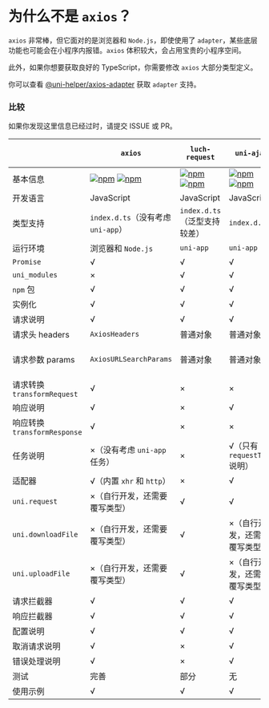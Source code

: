 # 为什么不是 `axios`？

`axios` 非常棒，但它面对的是浏览器和 `Node.js`，即使使用了 `adapter`，某些底层功能也可能会在小程序内报错。`axios` 体积较大，会占用宝贵的小程序空间。

此外，如果你想要获取良好的 TypeScript，你需要修改 `axios` 大部分类型定义。

你可以查看 [@uni-helper/axios-adapter](https://github.com/uni-helper/axios-adapter) 获取 `adapter` 支持。

### 比较

如果你发现这里信息已经过时，请提交 ISSUE 或 PR。

|                              | `axios`                                                      | `luch-request`                                               | `uni-ajax`                                                   | `@uni-helper/uni-network`                                    |
| ---------------------------- | ------------------------------------------------------------ | ------------------------------------------------------------ | ------------------------------------------------------------ | ------------------------------------------------------------ |
| 基本信息                     | [![npm](https://img.shields.io/npm/v/axios)](https://www.npmjs.com/package/axios) [![npm](https://img.shields.io/npm/dw/axios)](https://www.npmjs.com/package/axios) | [![npm](https://img.shields.io/npm/v/luch-request)](https://www.npmjs.com/package/luch-request) [![npm](https://img.shields.io/npm/dw/luch-request)](https://www.npmjs.com/package/luch-request) | [![npm](https://img.shields.io/npm/v/uni-ajax)](https://www.npmjs.com/package/uni-ajax) [![npm](https://img.shields.io/npm/dw/uni-ajax)](https://www.npmjs.com/package/uni-ajax) | [![npm](https://img.shields.io/npm/v/@uni-helper/uni-network)](https://www.npmjs.com/package/@uni-helper/uni-network) [![npm](https://img.shields.io/npm/dw/@uni-helper/uni-network)](https://www.npmjs.com/package/@uni-helper/uni-network) |
| 开发语言                     | JavaScript                                                   | JavaScript                                                   | JavaScript                                                   | TypeScript                                                   |
| 类型支持                     | `index.d.ts`（没有考虑 `uni-app`）                           | `index.d.ts`（泛型支持较差）                                 | `index.d.ts`                                                 | 包含                                                         |
| 运行环境                     | 浏览器和 `Node.js`                                           | `uni-app`                                                    | `uni-app`                                                    | `uni-app`                                                    |
| `Promise`                    | √                                                            | √                                                            | √                                                            | √                                                            |
| `uni_modules`                | ×                                                            | √                                                            | √                                                            | ×                                                            |
| `npm` 包                     | √                                                            | √                                                            | √                                                            | √                                                            |
| 实例化                       | √                                                            | √                                                            | √                                                            | √                                                            |
| 请求说明                     | √                                                            | √                                                            | √                                                            | √                                                            |
| 请求头 headers               | `AxiosHeaders`                                               | 普通对象                                                     | 普通对象                                                     | 普通对象                                                     |
| 请求参数 params              | `AxiosURLSearchParams`                                       | 普通对象                                                     | 普通对象                                                     | 普通对象或 `URLSearchParams` 对象                            |
| 请求转换 `transformRequest`  | √                                                            | ×                                                            | ×                                                            | ×                                                            |
| 响应说明                     | √                                                            | ×                                                            | √                                                            | √                                                            |
| 响应转换 `transformResponse` | √                                                            | ×                                                            | ×                                                            | ×                                                            |
| 任务说明                     | ×（没有考虑 `uni-app`  任务）                                | ×                                                            | √（只有 `requestTask`  说明）                                | √（只有简单说明）                                            |
| 适配器                       | √（内置 `xhr` 和 `http`）                                    | ×                                                            | √                                                            | √                                                            |
| `uni.request`                | ×（自行开发，还需要覆写类型）                                | √                                                            | √                                                            | √                                                            |
| `uni.downloadFile`           | ×（自行开发，还需要覆写类型）                                | √                                                            | ×（自行开发，还需要覆写类型）                                | √                                                            |
| `uni.uploadFile`             | ×（自行开发，还需要覆写类型）                                | √                                                            | ×（自行开发，还需要覆写类型）                                | √                                                            |
| 请求拦截器                   | √                                                            | √                                                            | √                                                            | √                                                            |
| 响应拦截器                   | √                                                            | √                                                            | √                                                            | √                                                            |
| 配置说明                     | √                                                            | √                                                            | √                                                            | √                                                            |
| 取消请求说明                 | √                                                            | ×                                                            | √                                                            | √                                                            |
| 错误处理说明                 | √                                                            | ×                                                            | √                                                            | √                                                            |
| 测试                         | 完善                                                         | 部分                                                         | 无                                                           | 部分                                                         |
| 使用示例                     | √                                                            | √                                                            | √                                                            | √                                                            |
